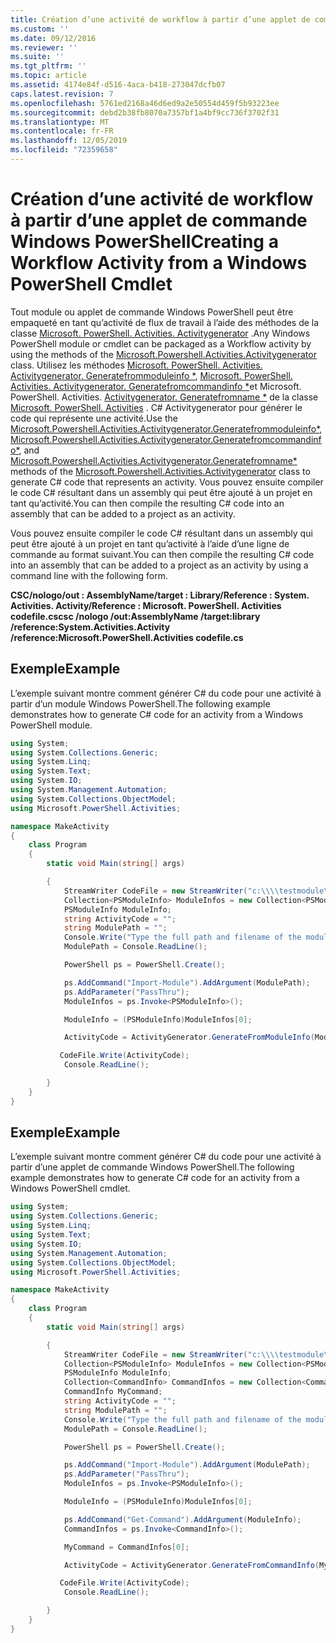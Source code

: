 ```yaml
---
title: Création d’une activité de workflow à partir d’une applet de commande Windows PowerShell | Microsoft Docs
ms.custom: ''
ms.date: 09/12/2016
ms.reviewer: ''
ms.suite: ''
ms.tgt_pltfrm: ''
ms.topic: article
ms.assetid: 4174e84f-d516-4aca-b418-273047dcfb07
caps.latest.revision: 7
ms.openlocfilehash: 5761ed2168a46d6ed9a2e50554d459f5b93223ee
ms.sourcegitcommit: debd2b38fb8070a7357bf1a4bf9cc736f3702f31
ms.translationtype: MT
ms.contentlocale: fr-FR
ms.lasthandoff: 12/05/2019
ms.locfileid: "72359658"
---
```

# <a name="creating-a-workflow-activity-from-a-windows-powershell-cmdlet"></a><span data-ttu-id="fd7a5-102">Création d’une activité de workflow à partir d’une applet de commande Windows PowerShell</span><span class="sxs-lookup"><span data-stu-id="fd7a5-102">Creating a Workflow Activity from a Windows PowerShell Cmdlet</span></span>

<span data-ttu-id="fd7a5-103">Tout module ou applet de commande Windows PowerShell peut être empaqueté en tant qu’activité de flux de travail à l’aide des méthodes de la classe [Microsoft. PowerShell. Activities. Activitygenerator](/dotnet/api/Microsoft.PowerShell.Activities.ActivityGenerator) .</span><span class="sxs-lookup"><span data-stu-id="fd7a5-103">Any Windows PowerShell module or cmdlet can be packaged as a Workflow activity by using the methods of the [Microsoft.Powershell.Activities.Activitygenerator](/dotnet/api/Microsoft.PowerShell.Activities.ActivityGenerator) class.</span></span> <span data-ttu-id="fd7a5-104">Utilisez les méthodes [Microsoft. PowerShell. Activities. Activitygenerator. Generatefrommoduleinfo \*](/dotnet/api/Microsoft.PowerShell.Activities.ActivityGenerator.GenerateFromModuleInfo), [Microsoft. PowerShell. Activities. Activitygenerator. Generatefromcommandinfo \*](/dotnet/api/Microsoft.PowerShell.Activities.ActivityGenerator.GenerateFromCommandInfo)et Microsoft. PowerShell. Activities. [Activitygenerator. Generatefromname \*](/dotnet/api/Microsoft.PowerShell.Activities.ActivityGenerator.GenerateFromName) de la classe [Microsoft. PowerShell. Activities](/dotnet/api/Microsoft.PowerShell.Activities.ActivityGenerator) . C# Activitygenerator pour générer le code qui représente une activité.</span><span class="sxs-lookup"><span data-stu-id="fd7a5-104">Use the [Microsoft.Powershell.Activities.Activitygenerator.Generatefrommoduleinfo\*](/dotnet/api/Microsoft.PowerShell.Activities.ActivityGenerator.GenerateFromModuleInfo), [Microsoft.Powershell.Activities.Activitygenerator.Generatefromcommandinfo\*](/dotnet/api/Microsoft.PowerShell.Activities.ActivityGenerator.GenerateFromCommandInfo), and [Microsoft.Powershell.Activities.Activitygenerator.Generatefromname\*](/dotnet/api/Microsoft.PowerShell.Activities.ActivityGenerator.GenerateFromName) methods of the [Microsoft.Powershell.Activities.Activitygenerator](/dotnet/api/Microsoft.PowerShell.Activities.ActivityGenerator) class to generate C# code that represents an activity.</span></span> <span data-ttu-id="fd7a5-105">Vous pouvez ensuite compiler le code C# résultant dans un assembly qui peut être ajouté à un projet en tant qu’activité.</span><span class="sxs-lookup"><span data-stu-id="fd7a5-105">You can then compile the resulting C# code into an assembly that can be added to a project as an activity.</span></span>

<span data-ttu-id="fd7a5-106">Vous pouvez ensuite compiler le code C# résultant dans un assembly qui peut être ajouté à un projet en tant qu’activité à l’aide d’une ligne de commande au format suivant.</span><span class="sxs-lookup"><span data-stu-id="fd7a5-106">You can then compile the resulting C# code into an assembly that can be added to a project as an activity by using a command line with the following form.</span></span>

<span data-ttu-id="fd7a5-107">**CSC/nologo/out : AssemblyName/target : Library/Reference : System. Activities. Activity/Reference : Microsoft. PowerShell. Activities codefile.cs**</span><span class="sxs-lookup"><span data-stu-id="fd7a5-107">**csc /nologo /out:AssemblyName /target:library /reference:System.Activities.Activity /reference:Microsoft.PowerShell.Activities codefile.cs**</span></span>

## <a name="example"></a><span data-ttu-id="fd7a5-108">Exemple</span><span class="sxs-lookup"><span data-stu-id="fd7a5-108">Example</span></span>

<span data-ttu-id="fd7a5-109">L’exemple suivant montre comment générer C# du code pour une activité à partir d’un module Windows PowerShell.</span><span class="sxs-lookup"><span data-stu-id="fd7a5-109">The following example demonstrates how to generate C# code for an activity from a Windows PowerShell module.</span></span>

```csharp
using System;
using System.Collections.Generic;
using System.Linq;
using System.Text;
using System.IO;
using System.Management.Automation;
using System.Collections.ObjectModel;
using Microsoft.PowerShell.Activities;

namespace MakeActivity
{
    class Program
    {
        static void Main(string[] args)

        {
            StreamWriter CodeFile = new StreamWriter("c:\\\\testmodule\\codefile.cs");
            Collection<PSModuleInfo> ModuleInfos = new Collection<PSModuleInfo> { };
            PSModuleInfo ModuleInfo;
            string ActivityCode = "";
            string ModulePath = "";
            Console.Write("Type the full path and filename of the module to process:");
            ModulePath = Console.ReadLine();

            PowerShell ps = PowerShell.Create();

            ps.AddCommand("Import-Module").AddArgument(ModulePath);
            ps.AddParameter("PassThru");
            ModuleInfos = ps.Invoke<PSModuleInfo>();

            ModuleInfo = (PSModuleInfo)ModuleInfos[0];

            ActivityCode = ActivityGenerator.GenerateFromModuleInfo(ModuleInfo, "MyNamespace").First<String>();

           CodeFile.Write(ActivityCode);
            Console.ReadLine();

        }
    }
}

```

## <a name="example"></a><span data-ttu-id="fd7a5-110">Exemple</span><span class="sxs-lookup"><span data-stu-id="fd7a5-110">Example</span></span>

<span data-ttu-id="fd7a5-111">L’exemple suivant montre comment générer C# du code pour une activité à partir d’une applet de commande Windows PowerShell.</span><span class="sxs-lookup"><span data-stu-id="fd7a5-111">The following example demonstrates how to generate C# code for an activity from a Windows PowerShell cmdlet.</span></span>

```csharp
using System;
using System.Collections.Generic;
using System.Linq;
using System.Text;
using System.IO;
using System.Management.Automation;
using System.Collections.ObjectModel;
using Microsoft.PowerShell.Activities;

namespace MakeActivity
{
    class Program
    {
        static void Main(string[] args)

        {
            StreamWriter CodeFile = new StreamWriter("c:\\\\testmodule\\codefile.cs");
            Collection<PSModuleInfo> ModuleInfos = new Collection<PSModuleInfo> { };
            PSModuleInfo ModuleInfo;
            Collection<CommandInfo> CommandInfos = new Collection<CommandInfo> { };
            CommandInfo MyCommand;
            string ActivityCode = "";
            string ModulePath = "";
            Console.Write("Type the full path and filename of the module to process:");
            ModulePath = Console.ReadLine();

            PowerShell ps = PowerShell.Create();

            ps.AddCommand("Import-Module").AddArgument(ModulePath);
            ps.AddParameter("PassThru");
            ModuleInfos = ps.Invoke<PSModuleInfo>();

            ModuleInfo = (PSModuleInfo)ModuleInfos[0];

            ps.AddCommand("Get-Command").AddArgument(ModuleInfo);
            CommandInfos = ps.Invoke<CommandInfo>();

            MyCommand = CommandInfos[0];

            ActivityCode = ActivityGenerator.GenerateFromCommandInfo(MyCommand, "MyNamespace");

           CodeFile.Write(ActivityCode);
            Console.ReadLine();

        }
    }
}

```